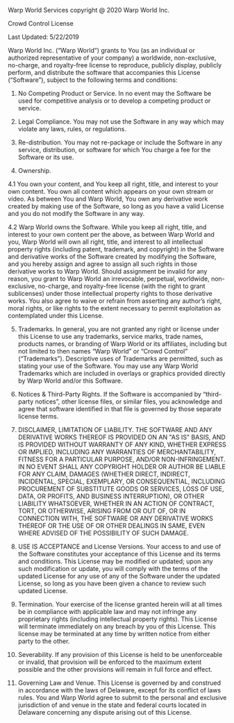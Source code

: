 Warp World Services copyright @ 2020 Warp World Inc.

Crowd Control License

Last Updated: 5/22/2019
 
Warp World Inc. (“Warp World”) grants to You (as an individual or authorized
representative of your company) a worldwide, non-exclusive, no-charge, and
royalty-free license to reproduce, publicly display, publicly perform, and
distribute the software that accompanies this License (“Software”), subject to
the following terms and conditions:

1. No Competing Product or Service. In no event may the Software be used for
   competitive analysis or to develop a competing product or service.

2. Legal Compliance. You may not use the Software in any way which may violate
   any laws, rules, or regulations.

3. Re-distribution. You may not re-package or include the Software in any
   service, distribution, or software for which You charge a fee for the
   Software or its use.

4. Ownership.

4.1 You own your content, and You keep all right, title, and interest to your
    own content. You own all content which appears on your own stream or video.
    As between You and Warp World, You own any derivative work created by making
    use of the Software, so long as you have a valid License and you do not
    modify the Software in any way.

4.2 Warp World owns the Software. While you keep all right, title, and interest
    to your own content per the above, as between Warp World and you, Warp World
    will own all right, title, and interest to all intellectual property rights
    (including patent, trademark, and copyright) in the Software and derivative
    works of the Software created by modifying the Software, and you hereby
    assign and agree to assign all such rights in those derivative works to Warp
    World. Should assignment be invalid for any reason, you grant to Warp World
    an irrevocable, perpetual, worldwide, non-exclusive, no-charge, and
    royalty-free license (with the right to grant sublicenses) under those
    intellectual property rights to those derivative works. You also agree to
    waive or refrain from asserting any author’s right, moral rights, or like
    rights to the extent necessary to permit exploitation as contemplated under
    this License.

5. Trademarks. In general, you are not granted any right or license under this
   License to use any trademarks, service marks, trade names, products names, or
   branding of Warp World or its affiliates, including but not limited to then
   names “Warp World” or “Crowd Control” (“Trademarks”). Descriptive uses of
   Trademarks are permitted, such as stating your use of the Software. You may
   use any Warp World Trademarks which are included in overlays or graphics
   provided directly by Warp World and/or this Software.

6. Notices & Third-Party Rights. If the Software is accompanied by “third-party
   notices”, other license files, or similar files, you acknowledge and agree
   that software identified in that file is governed by those separate license
   terms.

7. DISCLAIMER, LIMITATION OF LIABILITY. THE SOFTWARE AND ANY DERIVATIVE WORKS
   THEREOF IS PROVIDED ON AN "AS IS" BASIS, AND IS PROVIDED WITHOUT WARRANTY OF
   ANY KIND, WHETHER EXPRESS OR IMPLIED, INCLUDING ANY WARRANTIES OF
   MERCHANTABILITY, FITNESS FOR A PARTICULAR PURPOSE, AND/OR NON-INFRINGEMENT.
   IN NO EVENT SHALL ANY COPYRIGHT HOLDER OR AUTHOR BE LIABLE FOR ANY CLAIM,
   DAMAGES (WHETHER DIRECT, INDIRECT, INCIDENTAL, SPECIAL, EXEMPLARY, OR
   CONSEQUENTIAL, INCLUDING PROCUREMENT OF SUBSTITUTE GOODS OR SERVICES, LOSS OF
   USE, DATA, OR PROFITS, AND BUSINESS INTERRUPTION), OR OTHER LIABILITY
   WHATSOEVER, WHETHER IN AN ACTION OF CONTRACT, TORT, OR OTHERWISE, ARISING
   FROM OR OUT OF, OR IN CONNECTION WITH, THE SOFTWARE OR ANY DERIVATIVE WORKS
   THEREOF OR THE USE OF OR OTHER DEALINGS IN SAME, EVEN WHERE ADVISED OF THE
   POSSIBILITY OF SUCH DAMAGE.

8. USE IS ACCEPTANCE and License Versions. Your access to and use of the
   Software constitutes your acceptance of this License and its terms and
   conditions. This License may be modified or updated; upon any such
   modification or update, you will comply with the terms of the updated License
   for any use of any of the Software under the updated License, so long as you
   have been given a chance to review such updated License.

9. Termination. Your exercise of the license granted herein will at all times be
   in compliance with applicable law and may not infringe any proprietary rights
   (including intellectual property rights). This License will terminate
   immediately on any breach by you of this License. This license may be
   terminated at any time by written notice from either party to the other.

10. Severability. If any provision of this License is held to be unenforceable
    or invalid, that provision will be enforced to the maximum extent possible
    and the other provisions will remain in full force and effect.

11. Governing Law and Venue. This License is governed by and construed in
    accordance with the laws of Delaware, except for its conflict of laws rules.
    You and Warp World agree to submit to the personal and exclusive
    jurisdiction of and venue in the state and federal courts located in
    Delaware concerning any dispute arising out of this License.
